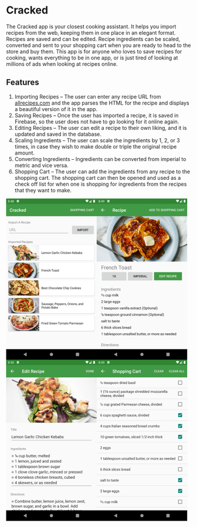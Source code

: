 # Cracked
The Cracked app is your closest cooking
assistant. It helps you import recipes from the web, keeping them in one place in an elegant format. Recipes are saved and can be edited. Recipe ingredients can be scaled, converted and sent to your shopping cart when you are ready to head to the store and buy them. This app is for anyone who loves to save recipes for cooking, wants everything to be in one app, or is just tired of looking at millions of ads when looking at recipes online.

## Features
1. Importing Recipes – The user can enter any recipe URL from [allrecipes.com](https://www.allrecipes.com) and the app parses the HTML for the recipe and displays a beautiful version of it in the app.
2. Saving Recipes – Once the user has imported a recipe, it is saved in Firebase, so the user does not have to go looking for it online again.
3. Editing Recipes – The user can edit a recipe to their own liking, and it is updated and saved in the database.
4. Scaling Ingredients – The user can scale the ingredients by 1, 2, or 3 times, in case they wish to make double or triple the original recipe amount.
5. Converting Ingredients – Ingredients can be converted from imperial to metric and vice versa.
6. Shopping Cart – The user can add the ingredients from any recipe to the shopping cart. The shopping cart can then be opened and used as a check off list for when one is shopping for ingredients from the recipes that they want to make.

<div style="display: flex;">
  <img src="/screenshots/MainActivity.png" alt="Main app view" style="width: 49%">
  <img src="/screenshots/RecipeActivity.png" alt="Recipe view" style="width: 49%">
</div>

<div style="display: flex;">
  <img src="/screenshots/EditRecipe.png" alt="Edit recipe view" style="width: 49%">
  <img src="/screenshots/ShoppingCart.png" alt="Shopping cart view" style="width: 49%">
</div>
